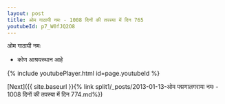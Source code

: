 ```yaml
---
layout: post
title: ओम गाठायी नमः - 1008 दिनों की तपस्या में दिन 765
youtubeId: p7_W0fJQ2O8
---
```

 
 
 ओम गाठायी नमः  
 
 -  कोण आश्रयस्थान आहे 
 
  
 
  
 
 
 
 
 
 


{% include youtubePlayer.html id=page.youtubeId %}
 
[Next]({{ site.baseurl }}{% link  split1/_posts/2013-01-13-ओम पद्मणालगराया नमः - 1008 दिनों की तपस्या में दिन 774.md%})
 
